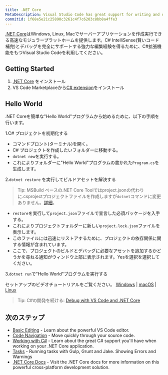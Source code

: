 ```yaml
---
title: .NET Core
MetaDescription: Visual Studio Code has great support for writing and debugging .NET Core applications.
commitid: 1f68e5e21c25890c3261c4f7c6203c8bb8a4ffe3
---
```


[.NET Core](https://docs.microsoft.com/en-us/dotnet/articles/welcome)はWindows, Linux, Macでサーバーアプリケーションを作成実行できる高速なモジュラープラットホームを提供します。C# IntelliSense(賢いコード補完)とデバッグを完全にサポートする強力な編集経験を得るために、C#拡張機能をもつVisual Studio Codeを利用してください。

## Getting Started

1. [.NET Core](https://microsoft.com/net/core) をインストール
2. VS Code Marketplaceから[C# extension](https://marketplace.visualstudio.com/items?itemName=ms-vscode.csharp)をインストール

## Hello World

.NET Coreを簡単な"Hello World"プログラムから始めるために、以下の手順を行います。

1.C# プロジェクトを初期化する

  * コマンドプロント(ターミナル)を開く。
  * C# プロジェクトを作成したいフォルダーに移動する。
  * `dotnet new`を実行する。
  * これによりフォルダーに"Hello World"プログラムの書かれた`Program.cs`を生成します。

2.`dotnet restore` を実行してビルドアセットを解決する

> Tip: MSBuild ベースの.NET Core Toolではproject.jsonの代わりに.csprojectプロジェクトファイルを作成しますが`dotnet`コマンドに変更ありません。[詳細](https://blogs.msdn.microsoft.com/dotnet/2016/11/16/announcing-net-core-tools-msbuild-alpha/)。

  * `restore`を実行して`project.json`ファイルで宣言した必須パッケージを入手する。
  * これによりプロジェクトフォルダーに新しい`project.lock.json`ファイルを表示します。
  * このファイルには迅速にリストアするために、プロジェクトの依存関係に関する情報が含まれています。
  * ここで、プロジェクトのビルドとデバッグに必要なアセットを追加するかどうかを尋ねる通知がウィンドウ上部に表示されます。Yesを選択を選択してください。

3.`dotnet run`で"Hello World"プログラムを実行する

セットアップのビデオチュートリアルをご覧ください。
[Windows](https://channel9.msdn.com/Blogs/dotnet/Get-started-with-VS-Code-using-CSharp-and-NET-Core) |  [macOS](https://channel9.msdn.com/Blogs/dotnet/Get-started-with-VS-Code-using-CSharp-and-NET-Core-on-MacOS) | [Linux](https://channel9.msdn.com/Blogs/dotnet/Get-started-with-VS-Code-Csharp-dotnet-Core-Ubuntu)

> Tip: C#の開発を続ける: [Debug with VS Code and .NET Core](https://docs.microsoft.com/en-us/dotnet/articles/csharp/getting-started/with-visual-studio-code#debug)

## 次のステップ

* [Basic Editing](/docs/userguide/codebasics.md) - Learn about the powerful VS Code editor.
* [Code Navigation](/docs/userguide/editingevolved.md) - Move quickly through your source code.
* [Working with C#](/docs/languages/csharp.md) - Learn about the great C# support you'll have when working on your .NET Core application.
* [Tasks](/docs/userguide/tasks.md) - Running tasks with Gulp, Grunt and Jake.  Showing Errors and Warnings
* [.NET Core Docs](https://docs.microsoft.com/en-us/dotnet/articles/core/) - Visit the .NET Core docs for more information on this powerful cross-platform development solution.
